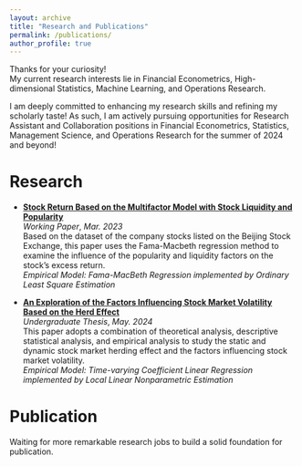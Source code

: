 ```yaml
---
layout: archive
title: "Research and Publications"
permalink: /publications/
author_profile: true
---
```


Thanks for your curiosity!  
My current research interests lie in Financial Econometrics, High-dimensional Statistics, Machine Learning, and Operations Research.   

I am deeply committed to enhancing my research skills and refining my scholarly taste! As such, I am actively pursuing opportunities for Research Assistant and Collaboration positions in Financial Econometrics, Statistics, Management Science, and Operations Research for the summer of 2024 and beyond!

Research
======
* [**Stock Return Based on the Multifactor Model with Stock Liquidity and Popularity**](../assets/知名度因子及流动性因子对股票收益率影响研究.pdf)  
   _Working Paper_, _Mar. 2023_  
  Based on the dataset of the company stocks listed on the Beijing Stock Exchange, this paper uses the Fama-Macbeth regression method to examine the influence of the popularity and liquidity factors on the stock’s excess return.  
   _Empirical Model: Fama-MacBeth Regression implemented by Ordinary Least Square Estimation_

* [**An Exploration of the Factors Influencing Stock Market Volatility Based on the Herd Effect**](../assets/基于羊群效应对股票市场波动性影响因子的探究.pdf)   
  _Undergraduate Thesis_, _May. 2024_  
  This paper adopts a combination of theoretical analysis, descriptive statistical analysis, and empirical analysis to study the static and dynamic stock market herding effect and the factors influencing stock market volatility.  
    _Empirical Model: Time-varying Coefficient Linear Regression implemented by Local Linear Nonparametric Estimation_
  
Publication
======
Waiting for more remarkable research jobs to build a solid foundation for publication.
